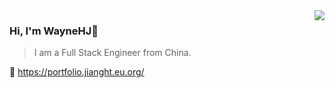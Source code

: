 <img align="right" src="https://github-readme-stats.vercel.app/api?username=Wayne-HJ&show_icons=true&include_all_commits=true&icon_color=805AD5&text_color=718096&bg_color=ffffff&hide_title=true&count_private=true" />

### Hi, I'm WayneHJ👋
>I am a Full Stack Engineer from China.

🔗 https://portfolio.jianght.eu.org/
